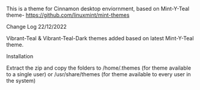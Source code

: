 This is a theme for Cinnamon desktop enviornment, based on Mint-Y-Teal theme- https://github.com/linuxmint/mint-themes

Change Log 22/12/2022

Vibrant-Teal & Vibrant-Teal-Dark themes added based on latest Mint-Y-Teal theme.


Installation

Extract the zip and copy the folders to /home/.themes (for theme available to a single user) or /usr/share/themes (for theme available to every user in the system)



